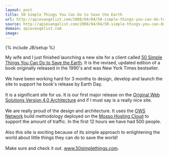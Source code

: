 ```yaml
---
layout: post
title: 50 Simple Things You Can Do to Save the Earth
url: http://apievangelist.com/2008/04/04/50-simple-things-you-can-do-to-save-the-earth/
source: http://apievangelist.com/2008/04/04/50-simple-things-you-can-do-to-save-the-earth/
domain: apievangelist.com
image: 
---
```

{% include JB/setup %}<p>My wife and I just finished launching a new site for a client called <a href="http://www.50simplethings.com/">50 Simple Things You Can Do to Save the Earth</a>.  It is the revised, updated edition of a book originally released in the 1990's and was New York Times bestseller.<br /><br />We have been working hard for 3 months to design, develop and launch the site to support he book's release by Earth Day.<br /><br />It is a significant site for us.  It is our first major release on the <a href="http://www.originalwebsolutions.com">Original Web Solutions Version 4.0 Architecture</a> and if I must say is a really nice site. <br /><br />We are really proud of the design and architecture.  It uses the <a href="http://www.originalwebsolutions.com">OWS Network</a> build methodology deployed on the <a href="http://www.mosso.com/">Mosso Hosting Cloud</a> to support the amount of traffic.  In the first 12 hours we have had 500 people. <br /><br />Also this site is exciting because of its simple approach to enlightening the world about little things they can do to save the world!<br /><br />Make sure and check it out.  <a href="http://www.50simplethings.com">www.50simplethings.com</a>.</p>

